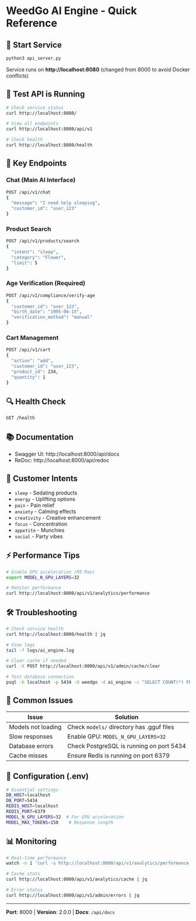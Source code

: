 # WeedGo AI Engine - Quick Reference

## 🚀 Start Service
```bash
python3 api_server.py
```
Service runs on **http://localhost:8080** (changed from 8000 to avoid Docker conflicts)

## 📌 Test API is Running
```bash
# Check service status
curl http://localhost:8080/

# View all endpoints
curl http://localhost:8080/api/v1

# Check health
curl http://localhost:8080/health
```

## 📍 Key Endpoints

### Chat (Main AI Interface)
```bash
POST /api/v1/chat
{
  "message": "I need help sleeping",
  "customer_id": "user_123"
}
```

### Product Search
```bash
POST /api/v1/products/search
{
  "intent": "sleep",
  "category": "Flower",
  "limit": 5
}
```

### Age Verification (Required)
```bash
POST /api/v1/compliance/verify-age
{
  "customer_id": "user_123",
  "birth_date": "1995-06-15",
  "verification_method": "manual"
}
```

### Cart Management
```bash
POST /api/v1/cart
{
  "action": "add",
  "customer_id": "user_123",
  "product_id": 234,
  "quantity": 1
}
```

## 🔍 Health Check
```bash
GET /health
```

## 📚 Documentation
- Swagger UI: http://localhost:8000/api/docs
- ReDoc: http://localhost:8000/api/redoc

## 🎯 Customer Intents
- `sleep` - Sedating products
- `energy` - Uplifting options
- `pain` - Pain relief
- `anxiety` - Calming effects
- `creativity` - Creative enhancement
- `focus` - Concentration
- `appetite` - Munchies
- `social` - Party vibes

## ⚡ Performance Tips
```bash
# Enable GPU acceleration (M3 Max)
export MODEL_N_GPU_LAYERS=32

# Monitor performance
curl http://localhost:8000/api/v1/analytics/performance
```

## 🛠️ Troubleshooting
```bash
# Check service health
curl http://localhost:8000/health | jq

# View logs
tail -f logs/ai_engine.log

# Clear cache if needed
curl -X POST http://localhost:8000/api/v1/admin/cache/clear

# Test database connection
psql -h localhost -p 5434 -U weedgo -d ai_engine -c "SELECT COUNT(*) FROM products;"
```

## 📝 Common Issues

| Issue | Solution |
|-------|----------|
| Models not loading | Check `models/` directory has .gguf files |
| Slow responses | Enable GPU: `MODEL_N_GPU_LAYERS=32` |
| Database errors | Check PostgreSQL is running on port 5434 |
| Cache misses | Ensure Redis is running on port 6379 |

## 🔧 Configuration (.env)
```bash
# Essential settings
DB_HOST=localhost
DB_PORT=5434
REDIS_HOST=localhost
REDIS_PORT=6379
MODEL_N_GPU_LAYERS=32  # For GPU acceleration
MODEL_MAX_TOKENS=150    # Response length
```

## 📊 Monitoring
```bash
# Real-time performance
watch -n 1 'curl -s http://localhost:8000/api/v1/analytics/performance | jq'

# Cache stats
curl http://localhost:8000/api/v1/analytics/cache | jq

# Error status
curl http://localhost:8000/api/v1/admin/errors | jq
```

---
**Port**: 8000 | **Version**: 2.0.0 | **Docs**: `/api/docs`
